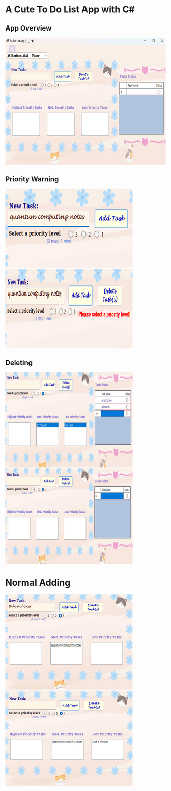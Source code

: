  # A Cute To Do List App with C#
 ## App Overview
<img src= "https://github.com/siraytarim/ToDoList_App/blob/main/general.png" width=650 height=400>

## Priority Warning
<img src= "https://github.com/siraytarim/ToDoList_App/blob/main/adding.png" width = 400  height = 250> <img src= "https://github.com/siraytarim/ToDoList_App/blob/main/addingWarning.png" width = 400  height = 250>

## Deleting
<img src= "https://github.com/siraytarim/ToDoList_App/blob/main/deletingg.png" width = 400  height = 300> <img src= "https://github.com/siraytarim/ToDoList_App/blob/main/deleted..png" width = 400  height = 300>

# Normal Adding
<img src= "https://github.com/siraytarim/ToDoList_App/blob/main/normaladd.png" width = 400  height = 300> <img src= "https://github.com/siraytarim/ToDoList_App/blob/main/normaladded.png" width = 400  height = 300>
